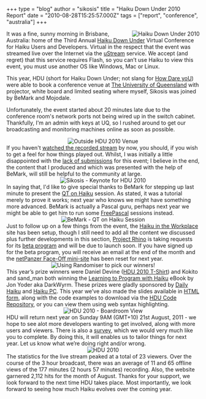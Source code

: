 +++
type = "blog"
author = "sikosis"
title = "Haiku Down Under 2010 Report"
date = "2010-08-28T15:25:57.000Z"
tags = ["report", "conference", "australia"]
+++

<img src="http://blog.sikosis.com/images/logo_hdu-2010.png" alt="Haiku Down Under 2010" border="0" align="right" />It was a fine, sunny morning in Brisbane, Australia: home of the Third Annual <a href="http://haikudownunder.com/">Haiku Down Under</a> Virtual Conference for Haiku Users and Developers. Virtual in the respect that the event was streamed live over the Internet via the <a href="http://www.ustream.tv/channel/haiku-down-under-2010">uStream</a> service. We accept (and regret) that this service requires Flash, so you can’t use Haiku to view this event, you must use another OS like Windows, Mac or Linux.

This year, HDU (short for Haiku Down Under; not slang for <a href="http://www.urbandictionary.com/define.php?term=hdu" target="_blank">How Dare yoU</a>) were able to book a conference venue at <a href="http://uq.edu.au/" target="_blank">The University of Queensland</a> with projector, white board and limited seating where myself, Sikosis was joined by BeMark and Mojodale.
<!--more-->
Unfortunately, the event started about 20 minutes late due to the conference room's network ports not being wired up in the switch cabinet. Thankfully, I'm an admin with keys at UQ, so I rushed around to get our broadcasting  and monitoring machines online as soon as possible.

<div align="center"><img src="http://haikudownunder.com/gallery/photo.php?8&size&450" alt="Outside HDU 2010 Venue" border="0" align="center" /></div>
If you haven't <a href="http://www.ustream.tv/recorded/9072876" target="_blank">watched the recorded stream</a> by now, you should, if you wish to get a feel for how things played out. Whilst, I was initially a little disappointed with the <a href="https://www.freelists.org/post/haiku/Haiku-Down-Under-2010-Call-for-Submissions" target="_blank">lack of submissions</a> for this event; I believe in the end, the content that I produced and which was presented with the help of BeMark, will still be helpful to the community at large.

<div align="center"><img src="http://haikudownunder.com/gallery/photo.php?12&size&450" alt="Sikosis - Keynote for HDU 2010" border="0" align="center" /></div>
In saying that, I'd like to give special thanks to BeMark for stepping up last minute to present the <a href="http://qt-haiku.ru/" target="_blank">QT on Haiku</a> session. As stated, it was a tutorial merely to prove it works; next year who knows we might have something more advanced. BeMark is actually a Pascal guru, perhaps next year we might be able to get him to run some <a href="http://wiki.freepascal.org/Haiku_specific_Release_Engineering" target="_blank">FreePascal</a> sessions instead.

<div align="center"><img src="http://haikudownunder.com/gallery/photo.php?10&size&450" alt="BeMark - QT on Haiku Session" border="0" align="center" /></div>
Just to follow up on a few things from the event, the <a href="http://workplace.haikupc.com/" target="_blank">Haiku in the Workplace</a> site has been setup, though I still need to add all the content we discussed plus further developments in this section, <a href="http://rhino.haikupc.com/" target="_blank">Project Rhino</a> is taking requests for its <a href="http://rhino.haikupc.com/index.php?Beta" target="_blank">beta program</a> and will be due to launch soon. If you have signed up for the beta program, you will receive an email at the end of the month and the <a href="http://panzer.haikudownunder.com/" target="_blank">netPanzer Face-Off mini-site</a> has been reset for next year.

<div align="center"><img src="http://haikudownunder.com/gallery/photo.php?18&size&450" alt="Using Randomiser to pick our winners!" border="0" align="center" /></div>
This year’s prize winners were Daniel Devine (<a href="http://www.cafepress.com.au/HDU.458186498" target="_blank">HDU 2010 T-Shirt</a>) and Kokito and sand_man both winning the <a href="http://www.lulu.com/product/file-download/learning-to-program-with-haiku/11914308" target="_blank">Learning to Program with Haiku</a> eBook by Jon Yoder aka DarkWyrm. These prizes were gladly sponsored by <a href="http://dailyhaiku.net/" target="_blank">Daily Haiku</a> and <a href="http://haikupc.com/" target="_blank">Haiku PC</a>. This year we’ve also made the slides available in <a href="http://haikudownunder.com/slides/2010/HDU2010-Slides.html" target="_blank">HTML form</a>, along with the code examples to download via the <a href="http://haikudownunder.com/code/2010/" target="_blank">HDU Code Repository</a>, or you can view them using web syntax highlighting.

<div align="center"><img src="http://haikudownunder.com/gallery/photo.php?16&size&450" alt="HDU 2010 - Boardroom View" border="0" align="center" /></div>
HDU will return next year on Sunday 9AM (GMT+10) 21st August, 2011 - we hope to see alot more developers wanting to get involved, along with more users and viewers. There is also a <a href="http://www.survs.com/survey/36HKO75NMJ" target="_blank">survey</a>, which we would very much like you to complete. By doing this, it will enables us to tailor things for next year. Let us know what we’re doing right and/or wrong.

<div align="center"><img src="http://haikudownunder.com/gallery/photo.php?15&size&450" alt="HDU 2010" border="0" align="center" /></div>
The statistics for the live stream peaked at a total of 23 viewers. Over the course of the 3 hour broadcast, there was an average of 11 and 65 offline views of the 177 minutes (2 hours 57 minutes) recording. Also, the website garnered 2,112 hits for the month of August. Thanks for your support, we look forward to the next time HDU takes place. Most importantly, we look forward to seeing how much Haiku evolves over the coming year.